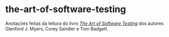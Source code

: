 # the-art-of-software-testing
Anotações feitas da leitura do livro [_The Art of Software Testing_](https://www.amazon.com/Art-Software-Testing-Glenford-Myers/dp/1118031962) dos autores Glenford J. Myers, Corey Sandler e Tom Badgett.
